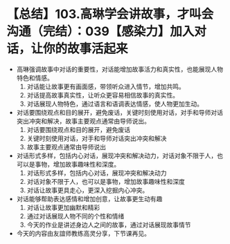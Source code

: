# 【总结】103.高琳学会讲故事，才叫会沟通（完结）：039【感染力】加入对话，让你的故事活起来

-   高琳强调故事中对话的重要性，对话能增加故事活力和真实性，也能展现人物特色和情感。
    1.  对话能让故事更有画面感，带领听众进入情节，增加共鸣。
    2.  对话提高故事真实性，让听众更容易相信故事的真实性。
    3.  对话展现人物特色，通过语言和语调表达情感，使人物更加生动。
-   对话要围绕观点和目的展开，避免废话，关键时刻使用对话，对手和导师对话突出冲突和解决，故事主要观点通常由导师说出。
    1.  对话要围绕观点和目的展开，避免废话
    2.  关键时刻使用对话，对手和导师对话突出冲突和解决
    3.  故事主要观点通常由导师说出
-   对话形式多样，包括内心对话，展现冲突和解决动力，对话对象不限于人，也可以是事物，增加故事趣味性和深度。
    1.  对话形式多样，包括内心对话，展现冲突和解决动力
    2.  对话对象不限于人，也可以是事物，增加故事趣味性和深度
    3.  对话让故事更具走心，更深入挖掘内心冲突。
-   对话能够帮助表达感情和增加创意，让故事更生动有趣
    1.  对话让故事更加幽默和精彩
    2.  通过对话展现人物不同的个性和情绪
    3.  今天的作业是讲述身边人之间的故事，通过对话展现故事情节
-   今天的内容由友誼师教练高灵分享，下节课再见。